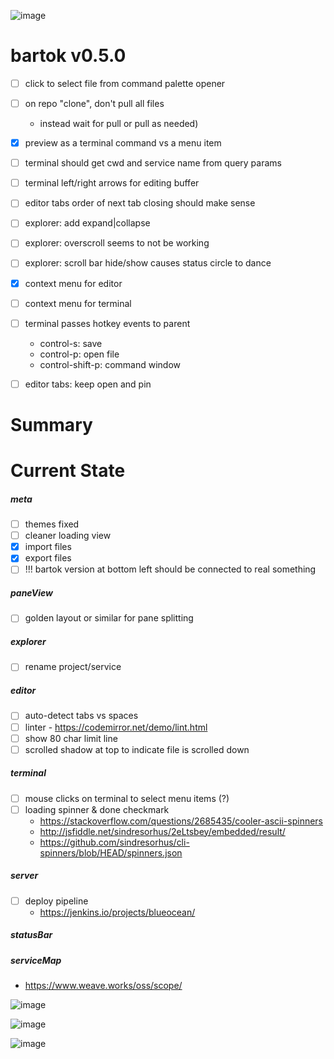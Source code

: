 ![image](https://bit.ly/fiugLandscape1)

# bartok v0.5.0

- [ ] click to select file from command palette opener
- [ ] on repo "clone", don't pull all files
  - instead wait for pull or pull as needed)
- [X] preview as a terminal command vs a menu item
- [ ] terminal should get cwd and service name from query params
- [ ] terminal left/right arrows for editing buffer

- [ ] editor tabs order of next tab closing should make sense
- [ ] explorer: add expand|collapse
- [ ] explorer: overscroll seems to not be working
- [ ] explorer: scroll bar hide/show causes status circle to dance

- [X] context menu for editor
- [ ] context menu for terminal
- [ ] terminal passes hotkey events to parent
  - control-s: save
  - control-p: open file
  - control-shift-p: command window
- [ ] editor tabs: keep open and pin

Summary
=======

Current State
=============

##### meta
  - [ ] themes fixed
  - [ ] cleaner loading view
  - [X] import files
  - [X] export files
  - [ ] !!! bartok version at bottom left should be connected to real something

##### paneView
  - [ ] golden layout or similar for pane splitting

##### explorer
  - [ ] rename project/service

##### editor
  - [ ] auto-detect tabs vs spaces
  - [ ] linter - https://codemirror.net/demo/lint.html
  - [ ] show 80 char limit line
  - [ ] scrolled shadow at top to indicate file is scrolled down

##### terminal
  - [ ] mouse clicks on terminal to select menu items (?)
  - [ ] loading spinner & done checkmark
    - https://stackoverflow.com/questions/2685435/cooler-ascii-spinners
    - http://jsfiddle.net/sindresorhus/2eLtsbey/embedded/result/
    - https://github.com/sindresorhus/cli-spinners/blob/HEAD/spinners.json

##### server
  - [ ] deploy pipeline
    - https://jenkins.io/projects/blueocean/

##### statusBar

##### serviceMap
  - https://www.weave.works/oss/scope/

![image](https://bit.ly/fiugLanscape2)

![image](http://bit.ly/fiugLandscape3)

![image](http://bit.ly/fiugLandscape4)

<style>
  #container p:first-child img {
    filter: hue-rotate(377deg) contrast(1.25) saturate(4);
  }
  #container p:nth-child(18) img {
    filter: hue-rotate(53deg) contrast(1.25) saturate(5);
  }
  #container p:nth-child(19) img {
    filter: hue-rotate(0deg) contrast(1.25) saturate(7);
  }
  #container p:nth-child(20) img {
    filter: hue-rotate(132deg) contrast(1.25) saturate(4);
  }
</style>
